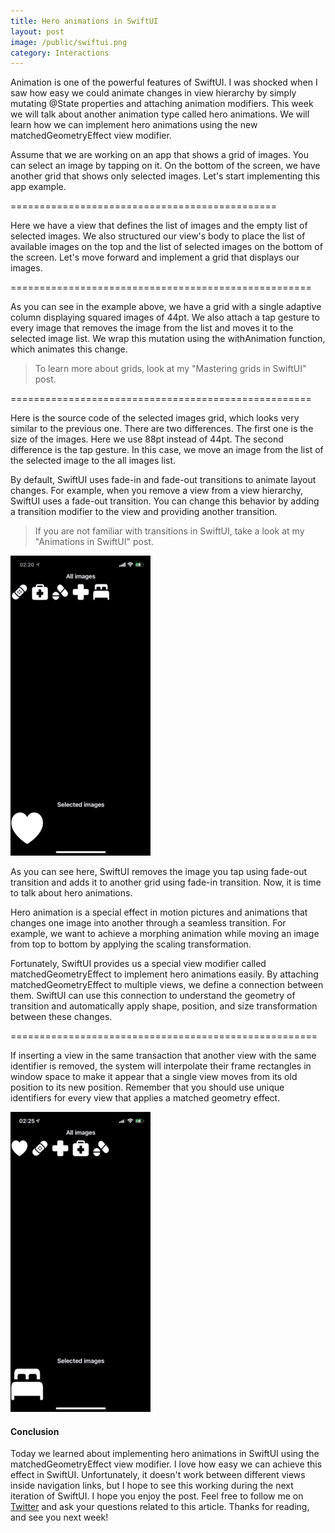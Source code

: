 ```yaml
---
title: Hero animations in SwiftUI
layout: post
image: /public/swiftui.png
category: Interactions
---
```


Animation is one of the powerful features of SwiftUI. I was shocked when I saw how easy we could animate changes in view hierarchy by simply mutating @State properties and attaching animation modifiers. This week we will talk about another animation type called hero animations. We will learn how we can implement hero animations using the new matchedGeometryEffect view modifier.

Assume that we are working on an app that shows a grid of images. You can select an image by tapping on it. On the bottom of the screen, we have another grid that shows only selected images. Let's start implementing this app example.

==============================================

Here we have a view that defines the list of images and the empty list of selected images. We also structured our view's body to place the list of available images on the top and the list of selected images on the bottom of the screen. Let's move forward and implement a grid that displays our images.

====================================================

As you can see in the example above, we have a grid with a single adaptive column displaying squared images of 44pt. We also attach a tap gesture to every image that removes the image from the list and moves it to the selected image list. We wrap this mutation using the withAnimation function, which animates this change.

> To learn more about grids, look at my "Mastering grids in SwiftUI" post.

====================================================

Here is the source code of the selected images grid, which looks very similar to the previous one. There are two differences. The first one is the size of the images. Here we use 88pt instead of 44pt. The second difference is the tap gesture. In this case, we move an image from the list of the selected image to the all images list.

By default, SwiftUI uses fade-in and fade-out transitions to animate layout changes. For example, when you remove a view from a view hierarchy, SwiftUI uses a fade-out transition. You can change this behavior by adding a transition modifier to the view and providing another transition.

> If you are not familiar with transitions in SwiftUI, take a look at my "Animations in SwiftUI" post.

![fading-animation](/public/hero1.GIF)

As you can see here, SwiftUI removes the image you tap using fade-out transition and adds it to another grid using fade-in transition. Now, it is time to talk about hero animations.

Hero animation is a special effect in motion pictures and animations that changes one image into another through a seamless transition. For example, we want to achieve a morphing animation while moving an image from top to bottom by applying the scaling transformation.

Fortunately, SwiftUI provides us a special view modifier called matchedGeometryEffect to implement hero animations easily. By attaching matchedGeometryEffect to multiple views, we define a connection between them. SwiftUI can use this connection to understand the geometry of transition and automatically apply shape, position, and size transformation between these changes.

=====================================================

If inserting a view in the same transaction that another view with the same identifier is removed, the system will interpolate their frame rectangles in window space to make it appear that a single view moves from its old position to its new position. Remember that you should use unique identifiers for every view that applies a matched geometry effect.

![hero-animation](/public/hero2.GIF)

#### Conclusion
Today we learned about implementing hero animations in SwiftUI using the matchedGeometryEffect view modifier. I love how easy we can achieve this effect in SwiftUI. Unfortunately, it doesn't work between different views inside navigation links, but I hope to see this working during the next iteration of SwiftUI. I hope you enjoy the post. Feel free to follow me on [Twitter](https://twitter.com/mecid) and ask your questions related to this article. Thanks for reading, and see you next week!


